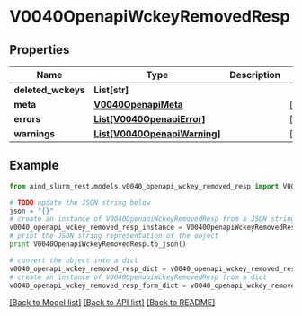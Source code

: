 # V0040OpenapiWckeyRemovedResp


## Properties

Name | Type | Description | Notes
------------ | ------------- | ------------- | -------------
**deleted_wckeys** | **List[str]** |  | 
**meta** | [**V0040OpenapiMeta**](V0040OpenapiMeta.md) |  | [optional] 
**errors** | [**List[V0040OpenapiError]**](V0040OpenapiError.md) |  | [optional] 
**warnings** | [**List[V0040OpenapiWarning]**](V0040OpenapiWarning.md) |  | [optional] 

## Example

```python
from aind_slurm_rest.models.v0040_openapi_wckey_removed_resp import V0040OpenapiWckeyRemovedResp

# TODO update the JSON string below
json = "{}"
# create an instance of V0040OpenapiWckeyRemovedResp from a JSON string
v0040_openapi_wckey_removed_resp_instance = V0040OpenapiWckeyRemovedResp.from_json(json)
# print the JSON string representation of the object
print V0040OpenapiWckeyRemovedResp.to_json()

# convert the object into a dict
v0040_openapi_wckey_removed_resp_dict = v0040_openapi_wckey_removed_resp_instance.to_dict()
# create an instance of V0040OpenapiWckeyRemovedResp from a dict
v0040_openapi_wckey_removed_resp_form_dict = v0040_openapi_wckey_removed_resp.from_dict(v0040_openapi_wckey_removed_resp_dict)
```
[[Back to Model list]](../README.md#documentation-for-models) [[Back to API list]](../README.md#documentation-for-api-endpoints) [[Back to README]](../README.md)


